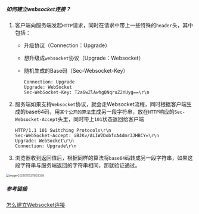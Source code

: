 ##### 如何建立websocket连接？

1. 客户端向服务端发起`HTTP`请求，同时在请求中带上一些特殊的`header`头，其中包括：

   - 升级协议（Connection：Upgrade）

   - 想升级成`websocket`协议（Upgrade：Websocket）

   - 随机生成的Base码（Sec-Websocket-Key）

     ```http
     Connection: Upgrade
     Upgrade: WebSocket
     Sec-WebSocket-Key: T2a6wZlAwhgQNqruZ2YUyg==\r\n
     ```

2. 服务端如果支持`Websocket`协议，就会走Websocket流程，同时根据客户端生成的base64码，用`某个公开的算法`生成另一段字符串，放在`HTTP`响应的`Sec-Websocket-Accept`头里，同时带上`101`状态返回给客户端

   ```http
   HTTP/1.1 101 Switching Protocols\r\n
   Sec-WebSocket-Accept: iBJKv/ALIW2DobfoA4dmr3JHBCY=\r\n
   Upgrade: WebSocket\r\n
   Connection: Upgrade\r\n
   ```

3. 浏览器收到返回值后，根据同样的算法将`base64`码转成另一段字符串，如果这段字符串与服务端返回的字符串相同，那就验证通过。

<img src="/Users/sundong/Library/Application Support/typora-user-images/image-20230705211003338.png" alt="image-20230705211003338" style="zoom:50%;" />

##### 参考链接

[怎么建立Websocket连接](https://xiaolincoding.com/network/2_http/http_websocket.html#%E6%80%8E%E4%B9%88%E5%BB%BA%E7%AB%8Bwebsocket%E8%BF%9E%E6%8E%A5)